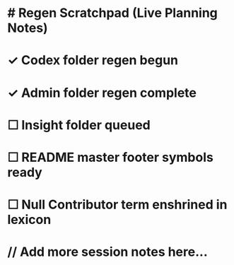 <!-- status: stub; target: 150+ words -->
<!-- status: stub; target: 150+ words -->
<!-- status: stub; target: 150+ words -->
<!-- status: stub; target: 150+ words -->
<!-- status: stub; target: 150+ words -->
# \# Regen Scratchpad (Live Planning Notes)

#

# ✓ Codex folder regen begun

# ✓ Admin folder regen complete

# ☐ Insight folder queued

# ☐ README master footer symbols ready

# ☐ Null Contributor term enshrined in lexicon

#

# // Add more session notes here...









